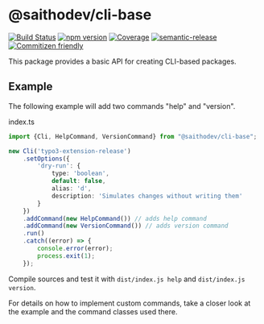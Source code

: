 # @saithodev/cli-base

[![Build Status](https://github.com/saitho/node-cli-base/actions/workflows/test.yml)](https://github.com/saitho/node-cli-base/actions/workflows/test.yml/badge.svg)
[![npm version](https://img.shields.io/npm/v/@saithodev/cli-base.svg)](https://www.npmjs.com/package/@saithodev/cli-base)
[![Coverage](https://sonarcloud.io/api/project_badges/measure?project=saitho_node-cli-base&metric=coverage)](https://sonarcloud.io/dashboard?id=node-cli-base)
[![semantic-release](https://img.shields.io/badge/%20%20%F0%9F%93%A6%F0%9F%9A%80-semantic--release-e10079.svg)](https://github.com/semantic-release/semantic-release)
[![Commitizen friendly](https://img.shields.io/badge/commitizen-friendly-brightgreen.svg)](http://commitizen.github.io/cz-cli/)

This package provides a basic API for creating CLI-based packages.

## Example

The following example will add two commands "help" and "version".

index.ts
```typescript
import {Cli, HelpCommand, VersionCommand} from "@saithodev/cli-base";

new Cli('typo3-extension-release')
    .setOptions({
        'dry-run': {
            type: 'boolean',
            default: false,
            alias: 'd',
            description: 'Simulates changes without writing them'
        }
    })
    .addCommand(new HelpCommand()) // adds help command
    .addCommand(new VersionCommand()) // adds version command
    .run()
    .catch((error) => {
        console.error(error);
        process.exit(1);
    });
```

Compile sources and test it with `dist/index.js help` and `dist/index.js version`.

For details on how to implement custom commands, take a closer look at the example and the command classes used there.